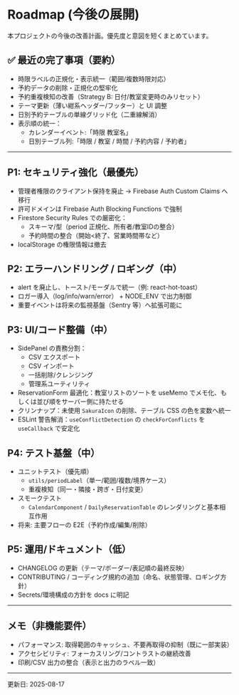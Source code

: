 # Roadmap (今後の展開)

本プロジェクトの今後の改善計画。優先度と意図を短くまとめています。

## ✅ 最近の完了事項（要約）
- 時限ラベルの正規化・表示統一（範囲/複数時限対応）
- 予約データの削除・正規化の堅牢化
- 予約重複検知の改善（Strategy B: 日付/教室変更時のみリセット）
- テーマ更新（薄い紺系ヘッダー/フッター）と UI 調整
- 日別予約テーブルの単線グリッド化（二重線解消）
- 表示順の統一：
  - カレンダーイベント:「時限 教室名」
  - 日別テーブル列:「時限 / 教室 / 時間 / 予約内容 / 予約者」

---

## P1: セキュリティ強化（最優先）
- 管理者権限のクライアント保持を廃止 → Firebase Auth Custom Claims へ移行
- 許可ドメインは Firebase Auth Blocking Functions で強制
- Firestore Security Rules での厳密化：
  - スキーマ/型（period 正規化、所有者/教室IDの整合）
  - 予約時間の整合（開始<終了、営業時間帯など）
- localStorage の権限情報は撤去

## P2: エラーハンドリング / ロギング（中）
- alert を廃止し、トースト/モーダルで統一（例: react-hot-toast）
- ロガー導入（log/info/warn/error） + NODE_ENV で出力制御
- 重要イベントは将来の監視基盤（Sentry 等）へ拡張可能に

## P3: UI/コード整備（中）
- SidePanel の責務分割：
  - CSV エクスポート
  - CSV インポート
  - 一括削除/クレンジング
  - 管理系ユーティリティ
- ReservationForm 最適化：教室リストのソートを useMemo でメモ化、もしくは並び順をサーバー側に持たせる
- クリンナップ：未使用 `SakuraIcon` の削除、テーブル CSS の色を変数へ統一
- ESLint 警告解消：`useConflictDetection` の `checkForConflicts` を `useCallback` で安定化

## P4: テスト基盤（中）
- ユニットテスト（優先順）
  - `utils/periodLabel`（単一/範囲/複数/境界ケース）
  - 重複検知（同一・隣接・跨ぎ・日付変更）
- スモークテスト
  - `CalendarComponent` / `DailyReservationTable` のレンダリングと基本相互作用
- 将来: 主要フローの E2E（予約作成/編集/削除）

## P5: 運用/ドキュメント（低）
- CHANGELOG の更新（テーマ/ボーダー/表記順の最終反映）
- CONTRIBUTING / コーディング規約の追加（命名、状態管理、ロギング方針）
- Secrets/環境構成の方針を docs に明記

---

## メモ（非機能要件）
- パフォーマンス: 取得範囲のキャッシュ、不要再取得の抑制（既に一部実装）
- アクセシビリティ: フォーカスリング/コントラストの継続改善
- 印刷/CSV 出力の整合（表示と出力のラベル一致）

---

更新日: 2025-08-17
